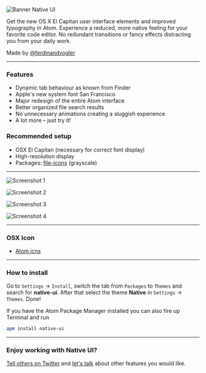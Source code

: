 ![Banner Native UI](https://cloud.githubusercontent.com/assets/8401092/10865409/64cbe3b6-800a-11e5-985c-7a63b2bdd402.png)

Get the new OS X El Capitan user interface elements and improved typography in Atom. Experience a reduced, more native feeling for your favorite code editor. No redundant transitions or fancy effects distracting you from your daily work.

Made by [@ferdinandvogler](http://www.twitter.com/ferdinandvogler)

---

### Features

- Dynamic tab behaviour as known from Finder
- Apple's new system font San Francisco
- Major redesign of the entire Atom interface
- Better organized file search results
- No unnecessary animations creating a sluggish experience
- A lot more – just try it!

### Recommended setup

- OSX El Capitan (necessary for correct font display)
- High-resolution display
- Packages: [file-icons](https://atom.io/packages/file-icons) (grayscale)

---

![Screenshot 1](https://cloud.githubusercontent.com/assets/8401092/10660279/2b90f2a0-78a6-11e5-8fe9-841e1f451832.png)

![Screenshot 2](https://cloud.githubusercontent.com/assets/8401092/10660333/859edeba-78a6-11e5-91a6-1c9ec1b362ed.png)

![Screenshot 3](https://cloud.githubusercontent.com/assets/8401092/11016652/e35d2536-8588-11e5-85f5-12cad96e212d.png)

![Screenshot 4](https://cloud.githubusercontent.com/assets/8401092/10660332/859ed244-78a6-11e5-825e-dd04b77fcdc6.png)

---

### OSX Icon

- [Atom.icns](https://github.com/fv0/native-ui/raw/master/Atom.icns)

---

### How to install

Go to `Settings` → `Install`, switch the tab from `Packages` to `Themes` and search for **native-ui**. After that select the theme **Native** in `Settings` → `Themes`. Done!

If you have the Atom Package Manager installed you can also fire up Terminal and run

```bash
apm install native-ui
```

---

### Enjoy working with Native UI?

[Tell others on Twitter](https://twitter.com/intent/tweet?text=Native%20UI,%20a%20Atom%20theme%20for%20El%20Capitan&url=http%3A%2F%2Fatom.io/themes/native-ui&via=ferdinandvogler) and [let's talk](https://twitter.com/intent/tweet?text=@ferdinandvogler) about other features you would like.
